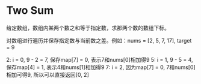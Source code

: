 # Two Sum

给定数组，数组内某两个数之和等于指定数，求那两个数的数组下标。

对数组进行遍历并保存指定数与当前数之差。例如：nums = [2, 5, 7, 17], target = 9

2: i = 0, 9 - 2 = 7, 保存map[7] = 0, 表示7和nums[0]相加得9
5: i = 1, 9 - 5 = 4, 保存map[4] = 1, 表示4和nums[1]相加得9
7: i = 2, 因为map[7] = 0, 7和nums[0]相加可得9, 所以可以直接返回[0, 2]
